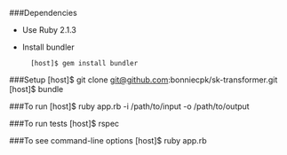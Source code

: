 ###Dependencies
- Use Ruby 2.1.3
- Install bundler

        [host]$ gem install bundler

###Setup
    [host]$ git clone git@github.com:bonniecpk/sk-transformer.git
    [host]$ bundle

###To run
    [host]$ ruby app.rb -i /path/to/input -o /path/to/output

###To run tests
    [host]$ rspec

###To see command-line options
    [host]$ ruby app.rb
